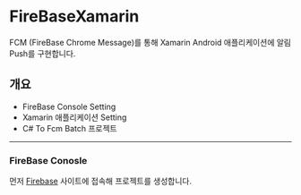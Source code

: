 # FireBaseXamarin   
  FCM (FireBase Chrome Message)를 통해 Xamarin Android 애플리케이션에 알림 Push를 구현합니다.   

## 개요   
  - FireBase Console Setting
  - Xamarin 애플리케이션 Setting
  - C# To Fcm Batch 프로젝트    
---

  ### FireBase Conosle
  먼저 [Firebase](https://console.firebase.google.com/) 사이트에 접속해 프로젝트를 생성합니다.
